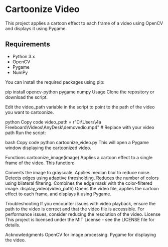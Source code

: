 # Cartoonize Video

This project applies a cartoon effect to each frame of a video using OpenCV and displays it using Pygame.

## Requirements

   - Python 3.x
   - OpenCV
   - Pygame
   - NumPy

You can install the required packages using pip:


   pip install opencv-python pygame numpy
Usage
Clone the repository or download the script.

Edit the video_path variable in the script to point to the path of the video you want to cartoonize.

python
Copy code
video_path = r"C:\Users\4a Freeboard\Videos\AnyDesk\demovedio.mp4"  # Replace with your video path
Run the script:

bash
Copy code
python cartoonize_video.py
This will open a Pygame window displaying the cartoonized video.

Functions
cartoonize_image(image)
Applies a cartoon effect to a single frame of the video. This function:

Converts the image to grayscale.
Applies median blur to reduce noise.
Detects edges using adaptive thresholding.
Reduces the number of colors using bilateral filtering.
Combines the edge mask with the color-filtered image.
display_video(video_path)
Opens the video file, applies the cartoon effect to each frame, and displays it using Pygame.

Troubleshooting
If you encounter issues with video playback, ensure the path to the video is correct and that the video file is accessible.
For performance issues, consider reducing the resolution of the video.
License
This project is licensed under the MIT License - see the LICENSE file for details.

Acknowledgments
OpenCV for image processing.
Pygame for displaying the video.
